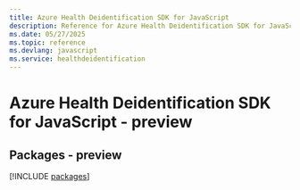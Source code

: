 ```yaml
---
title: Azure Health Deidentification SDK for JavaScript
description: Reference for Azure Health Deidentification SDK for JavaScript
ms.date: 05/27/2025
ms.topic: reference
ms.devlang: javascript
ms.service: healthdeidentification
---
```

# Azure Health Deidentification SDK for JavaScript - preview
## Packages - preview
[!INCLUDE [packages](health-deidentification-index.md)]